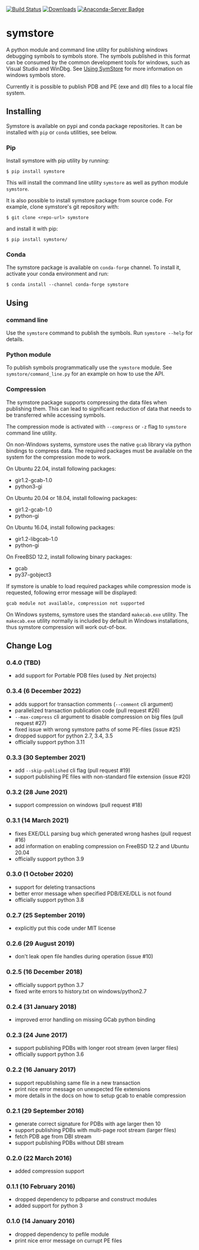 [![Build Status](https://app.travis-ci.com/symstore/symstore.svg?branch=master)](https://app.travis-ci.com/github/symstore/symstore)
[![Downloads](https://pepy.tech/badge/symstore)](https://pepy.tech/project/symstore)
[![Anaconda-Server Badge](https://anaconda.org/conda-forge/symstore/badges/downloads.svg)](https://anaconda.org/conda-forge/symstore)

# symstore

A python module and command line utility for publishing windows debugging symbols to symbols store.
The symbols published in this format can be consumed by the common development tools for windows, such as Visual Studio and WinDbg.
See [Using SymStore](https://docs.microsoft.com/en-us/windows/win32/debug/using-symstore) for more information on windows symbols store.

Currently it is possible to publish PDB and PE (exe and dll) files to a local file system.

## Installing

Symstore is available on pypi and conda package repositories.
It can be installed with ``pip`` or ``conda`` utilities, see below.

### Pip

Install symstore with pip utility by running:

    $ pip install symstore

This will install the command line utility ``symstore`` as well as python module ``symstore``.

It is also possible to install symstore package from source code.
For example, clone symstore's git repository with:

    $ git clone <repo-url> symstore

and install it with pip:

    $ pip install symstore/

### Conda

The symstore package is available on ``conda-forge`` channel.
To install it, activate your conda environment and run:

    $ conda install --channel conda-forge symstore

## Using

### command line

Use the ``symstore`` command to publish the symbols. Run ``symstore --help`` for details.

### Python module

To publish symbols programmatically use the ``symstore`` module.
See ``symstore/command_line.py`` for an example on how to use the API.

### Compression

The symstore package supports compressing the data files when publishing them.
This can lead to significant reduction of data that needs to be transferred while accessing symbols.

The compression mode is activated with ``--compress`` or ``-z`` flag to ``symstore`` command line utility.

On non-Windows systems, symstore uses the native ``gcab`` library via python bindings to compress data.
The required packages must be available on the system for the compression mode to work.

On Ubuntu 22.04, install following packages:

 * gir1.2-gcab-1.0
 * python3-gi

On Ubuntu 20.04 or 18.04, install following packages:

  * gir1.2-gcab-1.0
  * python-gi

On Ubuntu 16.04, install following packages:

  * gir1.2-libgcab-1.0
  * python-gi

On FreeBSD 12.2, install following binary packages:

 * gcab
 * py37-gobject3

If symstore is unable to load required packages while compression mode is requested, following error message will be displayed:

    gcab module not available, compression not supported

On Windows systems, symstore uses the standard `makecab.exe` utility.
The `makecab.exe` utility normally is included by default in Windows installations, thus symstore compression will work out-of-box.


## Change Log

### 0.4.0 (TBD)

* add support for Portable PDB files (used by .Net projects)

### 0.3.4 (6 December 2022)

* adds support for transaction comments (`--comment` cli argument)
* parallelized transaction publication code (pull request #26)
* `--max-compress` cli argument to disable compression on big files (pull request #27)
* fixed issue with wrong symstore paths of some PE-files (issue #25)
* dropped support for python 2.7, 3.4, 3.5
* officially support python 3.11

### 0.3.3 (30 September 2021)

* add `--skip-published` cli flag (pull request #19)
* support publishing PE files with non-standard file extension (issue #20)

### 0.3.2 (28 June 2021)

* support compression on windows (pull request #18)

### 0.3.1 (14 March 2021)

* fixes EXE/DLL parsing bug which generated wrong hashes (pull request #16)
* add information on enabling compression on FreeBSD 12.2 and Ubuntu 20.04
* officially support python 3.9

### 0.3.0 (1 October 2020)

* support for deleting transactions
* better error message when specified PDB/EXE/DLL is not found
* officially support python 3.8

### 0.2.7 (25 September 2019)

* explicitly put this code under MIT license

### 0.2.6 (29 August 2019)

* don't leak open file handles during operation (issue #10)

### 0.2.5 (16 December 2018)

* officially support python 3.7
* fixed write errors to history.txt on windows/python2.7

### 0.2.4 (31 January 2018)

* improved error handling on missing GCab python binding

### 0.2.3 (24 June 2017)

* support publishing PDBs with longer root stream (even larger files)
* officially support python 3.6

### 0.2.2 (16 January 2017)

* support republishing same file in a new transaction
* print nice error message on unexpected file extensions
* more details in the docs on how to setup gcab to enable compression

### 0.2.1 (29 September 2016)

* generate correct signature for PDBs with age larger then 10
* support publishing PDBs with multi-page root stream (larger files)
* fetch PDB age from DBI stream
* support publishing PDBs without DBI stream

### 0.2.0 (22 March 2016)

* added compression support

### 0.1.1 (10 February 2016)

* dropped dependency to pdbparse and construct modules
* added support for python 3

### 0.1.0 (14 January 2016)

* dropped dependency to pefile module
* print nice error message on currupt PE files
